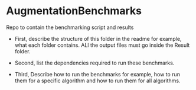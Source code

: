 # AugmentationBenchmarks
Repo to contain the benchmarking script and results

- First, describe the structure of this folder in the readme for example, what each folder contains. ALl the output files must go inside the Result folder.

- Second, list the dependencies required to run these benchmarks.

- Third, Describe how to run the benchmarks for example, how to run them for a specific algorithm and how to run them for all algorithms.